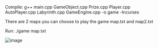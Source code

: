 Compile: g++ main.cpp GameObject.cpp Prize.cpp Player.cpp AutoPlayer.cpp Labyrinth.cpp GameEngine.cpp -o game -lncurses 

There are 2 maps you can choose to play the game map.txt and map2.txt 

Run: ./game map.txt 


![image](https://github.com/user-attachments/assets/c7bfa1c3-24dc-4e9d-bbea-1256fc1a7734)
